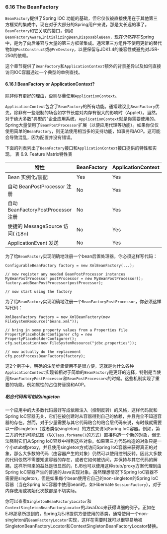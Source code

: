 ### 6.16 The BeanFactory
`BeanFactory`提供了Spring IOC 功能的基础，但它仅仅被直接使用在于其他第三方框架的集成中，现在对于大部分的Spring用户来说，那是太长远的事了。`BeanFactory`和它关联的接口，例如`BeanFactoryAware`,`InitializingBean`,`DisposableBean`，现在仍然存在Spring中，是为了向后兼容与大量的第三方框架集成。通常第三方组件不使用更新的替代物如`@PostConstruct`或`@PreDestory`，以便保留与JDK1.4的兼容性或避免对JSR-250的依赖。

这个章节提供了`BeanFactory`和`ApplicationContext`额外的背景差异以及如何直接访问IOC容器通过一个典型的单例查找。

#### 6.16.1 BeanFactory or ApplicationContext?

除非你有更好的理由，否则尽量使用`ApplicationContext`。

`ApplicationContext`包含了`BeanFactory`的所有功能。通常建议比`BeanFactory`优先，除非有一些限制的场合如字节长度对内存有很大的影响时（Applet）。当然，对于绝大多数"典型的"企业应用系统，`ApplicationContext`就是你需要使用的。Spring大量使用了`BeanPostProcessor`扩展（以便应用代理等功能）。如果你仅仅使用简单的`BeanFactory`，则无法使用相当多的支持功能，如事务和AOP。这可能会导致混乱，因为配置并没有错误。

下面的列表列出了`BeanFactory`接口和`ApplicationContext`接口提供的特性和实现。
表 6.9. Feature Matrix特性表

|特性| BeanFactory| ApplicationContext|
|------|--------|-----------|
|Bean 实例化/装配| Yes| Yes|
|自动 BeanPostProcessor 注册| No |Yes|
|自动 BeanFactoryPostProcessor 注册|No|Yes|
|便捷的 MessageSource 访问( i18n)| No | Yes |
|ApplicationEvent 发送|No| Yes|

为了给`BeanFactory`实现明确地注册一个bean后置处理器，你必须这样写代码：
```
ConfigurableBeanFactory factory = new XmlBeanFactory(...);

// now register any needed BeanPostProcessor instances
MyBeanPostProcessor postProcessor = new MyBeanPostProcessor();
factory.addBeanPostProcessor(postProcessor);

// now start using the factory
```
为了给`BeanFactory`实现明确地注册一个`BeanFactoryPostProcessor`，你必须这样写代码：
```
XmlBeanFactory factory = new XmlBeanFactory(new FileSystemResource("beans.xml"));

// bring in some property values from a Properties file
PropertyPlaceholderConfigurer cfg = new PropertyPlaceholderConfigurer();
cfg.setLocation(new FileSystemResource("jdbc.properties"));

// now actually do the replacement
cfg.postProcessBeanFactory(factory);
```
这2个例子中，明确的注册步骤使用不是很方便，这就是为什么各种`ApplicationContext`实现者相对于简单的`BeanFactory`是更好的选择，特别是当使用`BeanFactoryPostProcessor`和`BeanPostProcessors`的时候。这些机制实现了重要的功能，例如属性的占位符替换和AOP。

##### 粘合代码和可怕的singleton
一个应用中的大多数代码最好写成依赖注入（控制反转）的风格，这样代码就和Spring IoC容器无关，它们在被创建时从容器得到自己的依赖，并且完全不知道容器的存在。然而，对于少量需要与其它代码粘合的粘合层代码来说，有时候就需要以一种singleton（或者类似singleton）的方式来访问Spring IoC容器。例如，第三方的代码可能试图（以`Class.forName()`的方式）直接构造一个新的对象，但无法强制它们从Spring IoC容器中得到这些对象。如果第三方代码构造的对象只是一个小stub或proxy，并且使用singleton方式访问Spring IoC容器来获得真正的对象，那么大多数的代码（由容器产生的对象）仍然可以使用控制反转。因此大多数的代码依然不需要知道容器的存在，或者它如何被访问，并保持与其它代码的解耦，这样所带来的益处是很显然的。EJB也可以使用这种stub/proxy方案代理到由Spring IoC容器产生的普通的Java实现对象。虽然理想情况下Spring IoC容器不需要是singleton，但是如果每个bean使用它自己的non-singleton的Spring IoC容器（当在Spring IoC容器中使用bean时，如Hibernate `SessionFactory`），对于内存使用或初始化次数都是不切实际。

你可以查看`SingletonBeanFactoryLocator`和`ContextSingletonBeanFactoryLocator`的JavaDoc来获得详细的例子。正如在EJB那章所提到的，Spring为EJB提供方便使用的基类，通常使用一个non-singleton的`BeanFactoryLocator`实现，这样在需要时就可以很容易地被SingletonBeanFactoryLocator和ContextSingletonBeanFactoryLocator替换。
